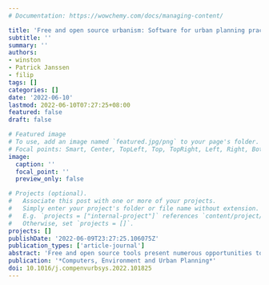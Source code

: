 ```yaml
---
# Documentation: https://wowchemy.com/docs/managing-content/

title: 'Free and open source urbanism: Software for urban planning practice'
subtitle: ''
summary: ''
authors:
- winston
- Patrick Janssen
- filip
tags: []
categories: []
date: '2022-06-10'
lastmod: 2022-06-10T07:27:25+08:00
featured: false
draft: false

# Featured image
# To use, add an image named `featured.jpg/png` to your page's folder.
# Focal points: Smart, Center, TopLeft, Top, TopRight, Left, Right, BottomLeft, Bottom, BottomRight.
image:
  caption: ''
  focal_point: ''
  preview_only: false

# Projects (optional).
#   Associate this post with one or more of your projects.
#   Simply enter your project's folder or file name without extension.
#   E.g. `projects = ["internal-project"]` references `content/project/deep-learning/index.md`.
#   Otherwise, set `projects = []`.
projects: []
publishDate: '2022-06-09T23:27:25.106075Z'
publication_types: ['article-journal']
abstract: 'Free and open source tools present numerous opportunities to support current urban planning practice. However, their overview is fragmented, and the uptake among planning professionals remains lacklustre. Recent discourse in the domain of planning support tools attribute poor take up to the lack of understanding on the landscape and functionality of available tools, and how tools can add value to the planning process. We provide an understanding of the state of the art concerning open source tools for urban planning from journal articles, software repositories, and social media. Our search documented 70 open source tools that support different stages of the urban planning process. We cover an additional set of 54 peripheral tools to support domains related to urban planning. In the process, we formalise and describe the urban planning process and find that the entire planning process can be conducted using open source software. Tools focusing on street networks and geographic spatial analysis are the mainstay of current implementation. Sixty percent of tools are only accessible through an application programming interface, while 43% rely on Python for development. The scenario planning, public participation, and evaluation phases of the planning process present many untapped opportunities for open source software development. Findings will help urban planners and researchers to employ these tools for professional practice, and assist software developers to identify opportunities for software development in urban research.'
publication: '*Computers, Environment and Urban Planning*'
doi: 10.1016/j.compenvurbsys.2022.101825
---
```

